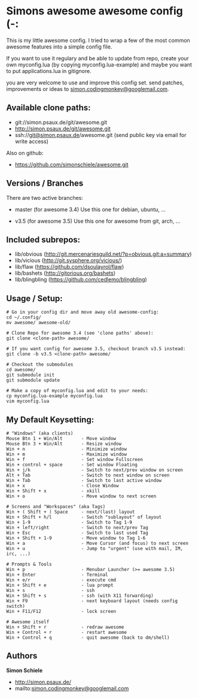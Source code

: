
# Simons awesome awesome config (-:

This is my little awesome config. I tried to wrap a few of the most common awesome features into a simple config file.

If you want to use it regulary and be able to update from repo, create your own myconfig.lua (by copying myconfig.lua-example) and maybe you want to put applications.lua in gitignore.

you are very welcome to use and improve this config set. send patches, improvements or ideas to <simon.codingmonkey@googlemail.com>.


## Available clone paths:
 * git://simon.psaux.de/git/awesome.git
 * http://simon.psaux.de/git/awesome.git
 * ssh://git@simon.psaux.de/awesome.git (send public key via email for write access)

Also on github:
 * https://github.com/simonschiele/awesome.git


## Versions / Branches
There are two active branches:

 * master (for awesome 3.4)
    Use this one for debian, ubuntu, ...

 * v3.5 (for awesome 3.5)
    Use this one for awesome from git, arch, ...


## Included subrepos:
 * lib/obvious (http://git.mercenariesguild.net/?p=obvious.git;a=summary)
 * lib/vicious (http://git.sysphere.org/vicious/)
 * lib/flaw (https://github.com/dsoulayrol/flaw)
 * lib/bashets (http://gitorious.org/bashets)
 * lib/blingbling (https://github.com/cedlemo/blingbling)


## Usage / Setup:
    
    # Go in your config dir and move away old awesome-config:
    cd ~/.config/
    mv awesome/ awesome-old/
    
    # Clone Repo for awesome 3.4 (see 'clone paths' above):
    git clone <clone-path> awesome/
    
    # If you want config for awesome 3.5, checkout branch v3.5 instead:
    git clone -b v3.5 <clone-path> awesome/
    
    # Checkout the submodules
    cd awesome/
    git submodule init
    git submodule update
    
    # Make a copy of myconfig.lua and edit to your needs:
    cp myconfig.lua-example myconfig.lua
    vim myconfig.lua


## My Default Keysetting:

    # "Windows" (aka clients)
    Mouse Btn 1 + Win/Alt       - Move window
    Mouse Btn 3 + Win/Alt       - Resize window
    Win + n                     - Minimize window
    Win + m                     - Maximize window
    Win + f                     - Set window Fullscreen
    Win + control + space       - Set window Floating
    Win + j/k                   - Switch to next/prev window on screen
    Alt + Tab                   - Switch to next window on screen
    Win + Tab                   - Switch to last active window
    Win + x                     - Close Window
    Win + Shift + x             - xkill
    Win + o                     - Move window to next screen

    # Screens and "Workspaces" (aka Tags) 
    Win + ( Shift + ) Space     - next/(last) layout
    Win + Shift + h/l           - Switch "sublayout" of layout
    Win + 1-9                   - Switch to Tag 1-9
    Win + left/right            - Switch to next/prev Tag
    Win + Esc                   - Switch to last used Tag
    Win + Shift + 1-9           - Move window to Tag 1-6
    Win + a                     - Move Cursor (and focus) to next screen
    Win + u                     - Jump to "urgent" (use with mail, IM, irc, ...)

    # Prompts & Tools
    Win + p                     - Menubar Launcher (>= awesome 3.5)
    Win + Enter                 - Terminal
    Win + e/r                   - execute cmd
    Win + Shift + e             - lua prompt
    Win + s                     - ssh
    Win + Shift + s             - ssh (with X11 forwarding)
    Win + F9                    - next keyboard layout (needs config switch)
    Win + F11/F12               - lock screen

    # Awesome itself
    Win + Shift + r             - redraw awesome
    Win + Control + r           - restart awesome
    Win + Control + q           - quit awesome (back to dm/shell)


## Authors

**Simon Schiele**

 * http://simon.psaux.de/
 * mailto:<simon.codingmonkey@googlemail.com>


